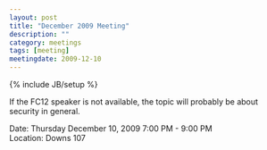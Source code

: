 ```yaml
---
layout: post
title: "December 2009 Meeting"
description: ""
category: meetings
tags: [meeting]
meetingdate: 2009-12-10
---
```

{% include JB/setup %}

If the FC12 speaker is not available, the topic will probably be about         
security in general.                                                           
                                                                             
Date: Thursday December 10, 2009 7:00 PM - 9:00 PM                               
Location: Downs 107                                         
